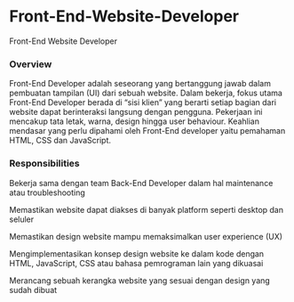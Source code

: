# Front-End-Website-Developer
Front-End Website Developer


### Overview
Front-End Developer adalah seseorang yang bertanggung jawab dalam pembuatan tampilan (UI) dari sebuah website. Dalam bekerja, fokus utama Front-End Developer berada di “sisi klien” yang berarti setiap bagian dari website dapat berinteraksi langsung dengan pengguna. Pekerjaan ini mencakup tata letak, warna, design hingga user behaviour. Keahlian mendasar yang perlu dipahami oleh Front-End developer yaitu pemahaman HTML, CSS dan JavaScript.

### Responsibilities

Bekerja sama dengan team Back-End Developer dalam hal maintenance atau troubleshooting


Memastikan website dapat diakses di banyak platform seperti desktop dan seluler


Memastikan design website mampu memaksimalkan user experience (UX)


Mengimplementasikan konsep design website ke dalam kode dengan HTML, JavaScript, CSS atau bahasa pemrograman lain yang dikuasai


Merancang sebuah kerangka website yang sesuai dengan design yang sudah dibuat
